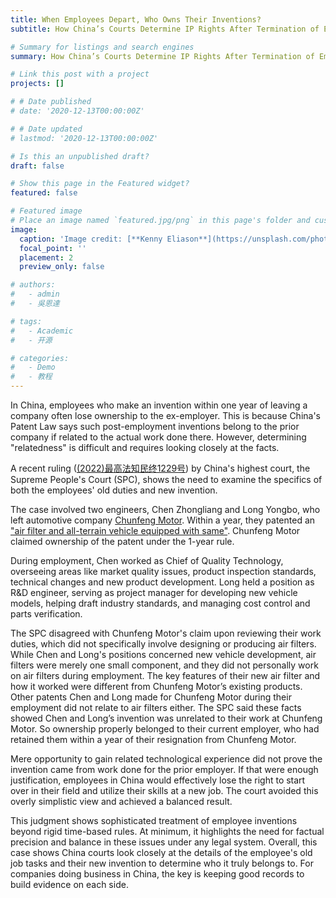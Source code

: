 ```yaml
---
title: When Employees Depart, Who Owns Their Inventions?
subtitle: How China’s Courts Determine IP Rights After Termination of Employment

# Summary for listings and search engines
summary: How China’s Courts Determine IP Rights After Termination of Employment

# Link this post with a project
projects: []

# # Date published
# date: '2020-12-13T00:00:00Z'

# # Date updated
# lastmod: '2020-12-13T00:00:00Z'

# Is this an unpublished draft?
draft: false

# Show this page in the Featured widget?
featured: false

# Featured image
# Place an image named `featured.jpg/png` in this page's folder and customize its options here.
image:
  caption: 'Image credit: [**Kenny Eliason**](https://unsplash.com/photos/87EqZAWN-v8)'
  focal_point: ''
  placement: 2
  preview_only: false

# authors:
#   - admin
#   - 吳恩達

# tags:
#   - Academic
#   - 开源

# categories:
#   - Demo
#   - 教程
---
```


In China, employees who make an invention within one year of leaving a company often lose ownership to the ex-employer. This is because China's Patent Law says such post-employment inventions belong to the prior company if related to the actual work done there. However, determining "relatedness" is difficult and requires looking closely at the facts.

A recent ruling ([(2022)最高法知民终1229号](https://www.pkulaw.com/pfnl/08df102e7c10f206d8775d809d37427204b9f3211e0ab683bdfb.html)) by China's highest court, the Supreme People's Court (SPC), shows the need to examine the specifics of both the employees' old duties and new invention.

The case involved two engineers, Chen Zhongliang and Long Yongbo, who left automotive company [Chunfeng Motor](https://www.cfmoto.com/). Within a year, they patented an ["air filter and all-terrain vehicle equipped with same"](https://patents.google.com/patent/CN210317535U/en). Chunfeng Motor claimed ownership of the patent under the 1-year rule.

During employment, Chen worked as Chief of Quality Technology, overseeing areas like market quality issues, product inspection standards, technical changes and new product development. Long held a position as R&D engineer, serving as project manager for developing new vehicle models, helping draft industry standards, and managing cost control and parts verification.

The SPC disagreed with Chunfeng Motor's claim upon reviewing their work duties, which did not specifically involve designing or producing air filters. While Chen and Long's positions concerned new vehicle development, air filters were merely one small component, and they did not personally work on air filters during employment. The key features of their new air filter and how it worked were different from Chunfeng Motor’s existing products. Other patents Chen and Long made for Chunfeng Motor during their employment did not relate to air filters either. The SPC said these facts showed Chen and Long’s invention was unrelated to their work at Chunfeng Motor. So ownership properly belonged to their current employer, who had retained them within a year of their resignation from Chunfeng Motor.

Mere opportunity to gain related technological experience did not prove the invention came from work done for the prior employer. If that were enough justification, employees in China would effectively lose the right to start over in their field and utilize their skills at a new job. The court avoided this overly simplistic view and achieved a balanced result.

This judgment shows sophisticated treatment of employee inventions beyond rigid time-based rules. At minimum, it highlights the need for factual precision and balance in these issues under any legal system. Overall, this case shows China courts look closely at the details of the employee's old job tasks and their new invention to determine who it truly belongs to. For companies doing business in China, the key is keeping good records to build evidence on each side.

<!-- ```python
import libr
print('hello')
```

## Overview

1. The Wowchemy website builder for Hugo, along with its starter templates, is designed for professional creators, educators, and teams/organizations - although it can be used to create any kind of site
2. The template can be modified and customised to suit your needs. It's a good platform for anyone looking to take control of their data and online identity whilst having the convenience to start off with a **no-code solution (write in Markdown and customize with YAML parameters)** and having **flexibility to later add even deeper personalization with HTML and CSS**
3. You can work with all your favourite tools and apps with hundreds of plugins and integrations to speed up your workflows, interact with your readers, and much more

[![The template is mobile first with a responsive design to ensure that your site looks stunning on every device.](https://raw.githubusercontent.com/wowchemy/wowchemy-hugo-modules/main/starters/academic/preview.png)](https://wowchemy.com)

## Get Started

- 👉 [**Create a new site**](https://wowchemy.com/templates/)
- 📚 [**Personalize your site**](https://wowchemy.com/docs/)
- 💬 [Chat with the **Wowchemy community**](https://discord.gg/z8wNYzb) or [**Hugo community**](https://discourse.gohugo.io)
- 🐦 Twitter: [@wowchemy](https://twitter.com/wowchemy) [@GeorgeCushen](https://twitter.com/GeorgeCushen) [#MadeWithWowchemy](https://twitter.com/search?q=%23MadeWithWowchemy&src=typed_query)
- 💡 [Request a **feature** or report a **bug** for _Wowchemy_](https://github.com/wowchemy/wowchemy-hugo-themes/issues)
- ⬆️ **Updating Wowchemy?** View the [Update Tutorial](https://wowchemy.com/docs/hugo-tutorials/update/) and [Release Notes](https://wowchemy.com/updates/)

## Crowd-funded open-source software

To help us develop this template and software sustainably under the MIT license, we ask all individuals and businesses that use it to help support its ongoing maintenance and development via sponsorship.

### [❤️ Click here to become a sponsor and help support Wowchemy's future ❤️](https://wowchemy.com/sponsor/)

As a token of appreciation for sponsoring, you can **unlock [these](https://wowchemy.com/sponsor/) awesome rewards and extra features 🦄✨**

## Ecosystem

- **[Hugo Academic CLI](https://github.com/wowchemy/hugo-academic-cli):** Automatically import publications from BibTeX

## Inspiration

[Check out the latest **demo**](https://academic-demo.netlify.com/) of what you'll get in less than 10 minutes, or [view the **showcase**](https://wowchemy.com/user-stories/) of personal, project, and business sites.

## Features

- **Page builder** - Create _anything_ with [**widgets**](https://wowchemy.com/docs/page-builder/) and [**elements**](https://wowchemy.com/docs/content/writing-markdown-latex/)
- **Edit any type of content** - Blog posts, publications, talks, slides, projects, and more!
- **Create content** in [**Markdown**](https://wowchemy.com/docs/content/writing-markdown-latex/), [**Jupyter**](https://wowchemy.com/docs/import/jupyter/), or [**RStudio**](https://wowchemy.com/docs/install-locally/)
- **Plugin System** - Fully customizable [**color** and **font themes**](https://wowchemy.com/docs/customization/)
- **Display Code and Math** - Code highlighting and [LaTeX math](https://en.wikibooks.org/wiki/LaTeX/Mathematics) supported
- **Integrations** - [Google Analytics](https://analytics.google.com), [Disqus commenting](https://disqus.com), Maps, Contact Forms, and more!
- **Beautiful Site** - Simple and refreshing one page design
- **Industry-Leading SEO** - Help get your website found on search engines and social media
- **Media Galleries** - Display your images and videos with captions in a customizable gallery
- **Mobile Friendly** - Look amazing on every screen with a mobile friendly version of your site
- **Multi-language** - 34+ language packs including English, 中文, and Português
- **Multi-user** - Each author gets their own profile page
- **Privacy Pack** - Assists with GDPR
- **Stand Out** - Bring your site to life with animation, parallax backgrounds, and scroll effects
- **One-Click Deployment** - No servers. No databases. Only files.

## Themes

Wowchemy and its templates come with **automatic day (light) and night (dark) mode** built-in. Alternatively, visitors can choose their preferred mode - click the moon icon in the top right of the [Demo](https://academic-demo.netlify.com/) to see it in action! Day/night mode can also be disabled by the site admin in `params.toml`.

[Choose a stunning **theme** and **font**](https://wowchemy.com/docs/customization) for your site. Themes are fully customizable.

## License

Copyright 2016-present [George Cushen](https://georgecushen.com).

Released under the [MIT](https://github.com/wowchemy/wowchemy-hugo-themes/blob/master/LICENSE.md) license. -->
